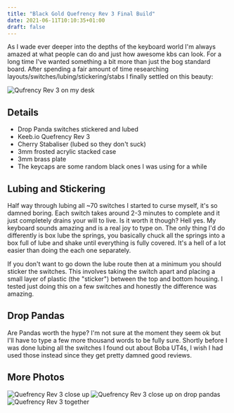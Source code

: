 ```yaml
---
title: "Black Gold Quefrency Rev 3 Final Build"
date: 2021-06-11T10:10:35+01:00
draft: false
---
```


As I wade ever deeper into the depths of the keyboard world I'm always amazed at what people can do and just how awesome kbs can look. For a long time I've wanted something a bit more than just the bog standard board. After spending a fair amount of time researching layouts/switches/lubing/stickering/stabs I finally settled on this beauty:

![Qufrency Rev 3 on my desk][quefrency-rev3]

## Details

* Drop Panda switches stickered and lubed
* Keeb.io Quefrency Rev 3
* Cherry Stabaliser (lubed so they don't suck)
* 3mm frosted acrylic stacked case
* 3mm brass plate
* The keycaps are some random black ones I was using for a while

## Lubing and Stickering

Half way through lubing all ~70 switches I started to curse myself, it's so damned boring. Each switch takes around 2-3 minutes to complete and it just completely drains your will to live. Is it worth it though? Hell yes. My keyboard sounds amazing and is a real joy to type on. The only thing I'd do differently is box lube the springs, you basically chuck all the springs into a box full of lube and shake until everything is fully covered. It's a hell of a lot easier than doing the each one separately.

If you don't want to go down the lube route then at a minimum you should sticker the switches. This involves taking the switch apart and placing a small layer of plastic (the "sticker") between the top and bottom housing. I tested just doing this on a few switches and honestly the difference was amazing.

## Drop Pandas

Are Pandas worth the hype? I'm not sure at the moment they seem ok but I'll have to type a few more thousand words to be fully sure. Shortly before I was done lubing all the switches I found out about Boba UT4s, I wish I had used those instead since they get pretty damned good reviews.

## More Photos

![Quefrency Rev 3 close up][quefrency-rev3-close]
![Quefrency Rev 3 close up on drop pandas][quefrency-rev3-pandas]
![Quefrency Rev 3 together][quefrency-rev3-together]

[quefrency-rev3]: /images/quefrency/20210611_142509.jpg "Quefrency Rev 3"
[quefrency-rev3-close]: /images/quefrency/20210611_142453.jpg "Quefrency Rev 3 close"
[quefrency-rev3-pandas]: /images/quefrency/20210611_141359.jpg "Quefrency Rev 3 pandas"
[quefrency-rev3-together]: /images/quefrency/20210611_142524.jpg "Quefrency Rev 3 together"